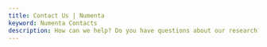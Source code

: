```yaml
---
title: Contact Us | Numenta
keyword: Numenta Contacts
description: How can we help? Do you have questions about our research? Are you interested in licensing HTM and would like to discuss your use case?  Here's how to contact us for business, press and licensing inquiries.  
---
```

